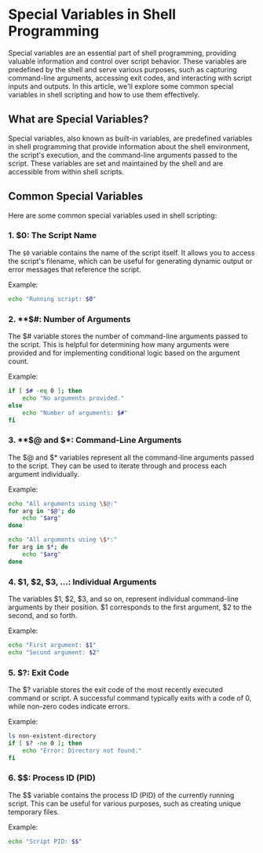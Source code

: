 # Special Variables in Shell Programming

Special variables are an essential part of shell programming, providing valuable information and control over script behavior. These variables are predefined by the shell and serve various purposes, such as capturing command-line arguments, accessing exit codes, and interacting with script inputs and outputs. In this article, we'll explore some common special variables in shell scripting and how to use them effectively.

## What are Special Variables?

Special variables, also known as built-in variables, are predefined variables in shell programming that provide information about the shell environment, the script's execution, and the command-line arguments passed to the script. These variables are set and maintained by the shell and are accessible from within shell scripts.

## Common Special Variables

Here are some common special variables used in shell scripting:

### 1. **$0**: The Script Name

The `$0` variable contains the name of the script itself. It allows you to access the script's filename, which can be useful for generating dynamic output or error messages that reference the script.

Example:

```bash
echo "Running script: $0"
```
### 2. **$#: Number of Arguments
The $# variable stores the number of command-line arguments passed to the script. This is helpful for determining how many arguments were provided and for implementing conditional logic based on the argument count.

Example:
```bash
if [ $# -eq 0 ]; then
    echo "No arguments provided."
else
    echo "Number of arguments: $#"
fi

```
### 3. **$@ and $*: Command-Line Arguments
The $@ and $* variables represent all the command-line arguments passed to the script. They can be used to iterate through and process each argument individually.

Example:
```bash
echo "All arguments using \$@:"
for arg in "$@"; do
    echo "$arg"
done

echo "All arguments using \$*:"
for arg in $*; do
    echo "$arg"
done

```
### 4. $1, $2, $3, ...: Individual Arguments
The variables $1, $2, $3, and so on, represent individual command-line arguments by their position. $1 corresponds to the first argument, $2 to the second, and so forth.

Example:
```bash
echo "First argument: $1"
echo "Second argument: $2"

```
### 5. $?: Exit Code
The $? variable stores the exit code of the most recently executed command or script. A successful command typically exits with a code of 0, while non-zero codes indicate errors.

Example:
```bash
ls non-existent-directory
if [ $? -ne 0 ]; then
    echo "Error: Directory not found."
fi

```
### 6. $$: Process ID (PID)
The $$ variable contains the process ID (PID) of the currently running script. This can be useful for various purposes, such as creating unique temporary files.

Example:
```bash
echo "Script PID: $$"

```


